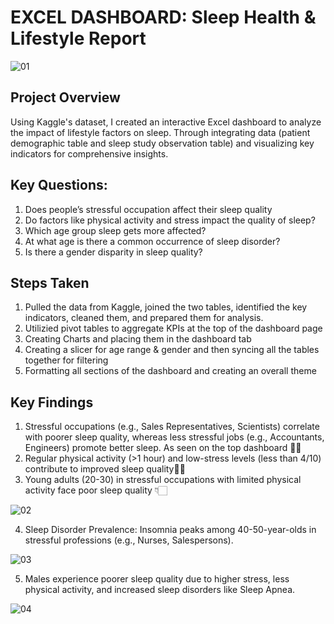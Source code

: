 
# EXCEL DASHBOARD: Sleep Health & Lifestyle Report

![01](https://github.com/user-attachments/assets/793d259d-a896-4e21-a91b-e9ba4103b506)


## Project Overview

Using Kaggle's dataset, I created an interactive Excel dashboard to analyze the impact of lifestyle factors on sleep. Through integrating data (patient demographic table and sleep study observation table) and visualizing key indicators for comprehensive insights.




## Key Questions: 

1) Does people’s stressful occupation affect their sleep quality
2) Do factors like physical activity and stress impact the quality of sleep?
3) Which age group sleep gets more affected?
4) At what age is there a common occurrence of sleep disorder?
5) Is there a gender disparity in sleep quality?



## Steps Taken

1) Pulled the data from Kaggle, joined the two tables, identified the key indicators, cleaned them, and prepared them for analysis.
2) Utilizied pivot tables to aggregate KPIs at the top of the dashboard page
3) Creating Charts and placing them in the dashboard tab
4) Creating a slicer for age range & gender and then syncing all the tables together for filtering
5) Formatting all sections of the dashboard and creating an overall theme




## Key Findings

1) Stressful occupations (e.g., Sales Representatives, Scientists) correlate with poorer sleep quality, whereas less stressful jobs (e.g., Accountants, Engineers) promote better sleep. As seen on the top dashboard ☝🏻
2) Regular physical activity (>1 hour) and low-stress levels (less than 4/10) contribute to improved sleep quality☝🏻
3) Young adults (20-30) in stressful occupations with limited physical activity face poor sleep quality 👇🏻

![02](https://github.com/user-attachments/assets/33137203-b70b-45be-8d86-9ff8e9e9c802)


4) Sleep Disorder Prevalence: Insomnia peaks among 40-50-year-olds in stressful professions (e.g., Nurses, Salespersons).

![03](https://github.com/user-attachments/assets/55a36ba2-8bef-4f4e-85e9-00d61b627375)


5) Males experience poorer sleep quality due to higher stress, less physical activity, and increased sleep disorders like Sleep Apnea.

![04](https://github.com/user-attachments/assets/0b6c1f75-b8da-469f-842d-1150f4b7ee25)
